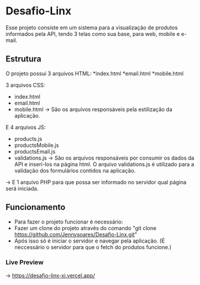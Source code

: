 # Desafio-Linx

Esse projeto consiste em um sistema para a visualização de produtos informados pela API, tendo 3 telas como sua base, para web, mobile e e-mail.   

## Estrutura

O projeto possui 3 arquivos HTML:
 *index.html
 *email.html
 *mobile.html
 
 3 arquivos CSS:
 * index.html
 * email.html
 * mobile.html
 -> São os arquivos responsáveis pela estilização da aplicação.
 
 E 4 arquivos JS:
 * products.js
 * productsMobile.js
 * productsEmail.js
 * validations.js
 -> São os arquivos responsáveis por consumir os dados da API e inseri-los na página html. O arquivo validations.js é utilizado para a validação dos formulários contidos na aplicação. 
 
 -> E 1 arquivo PHP para que possa ser informado no servidor qual página será iniciada. 

## Funcionamento

* Para fazer o projeto funcionar é necessário:
* Fazer um clone do projeto através do comando "git clone https://github.com/Jennysoares/Desafio-Linx.git"
* Após isso só é iniciar o servidor e navegar pela aplicação. (É neccessário o servidor para que o fetch do produtos funcione.)

### Live Preview
-> https://desafio-linx-xi.vercel.app/



